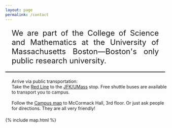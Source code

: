 ```yaml
---
layout: page
permalink: /contact
---
```


<p align="justify" style="font-size:24px;margin:20px">
We are part of the <span class="bluetext">College of Science and Mathematics</span> at the <span class="bluetext">University of Massachusetts Boston</span>&mdash;Boston's only public research university.
</p>

<div id="map" style="border:solid thin black;"></div>

<div style="float:left;margin:20px;width:500px">
Arrive via public transportation:<br>Take the <a href="https://www.mbta.com/schedules/Red/line" class="bluetext" target="_blank">Red Line</a> to the <a href="https://www.mbta.com/stops/place-jfk" target="_blank" class="bluetext">JFK/UMass</a> stop. Free shuttle buses are available to transport you to campus.<br><br>
Follow the <a href="https://www.umb.edu/map" target="_blank" class="bluetext">Campus map</a> to McCormack Hall, 3rd floor. Or just ask people for directions. They are all very friendly!
</div>

{% include map.html %}